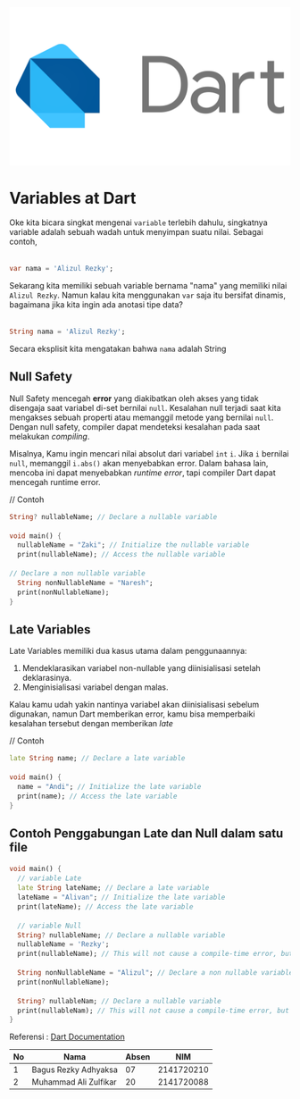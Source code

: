 ![img.png](docs/dart_img.png)

# Variables at Dart

Oke kita bicara singkat mengenai `variable` terlebih dahulu, singkatnya variable adalah sebuah wadah
untuk menyimpan suatu nilai. Sebagai contoh,

```dart

var nama = 'Alizul Rezky';
```

Sekarang kita memiliki sebuah variable bernama "nama" yang memiliki nilai `Alizul Rezky`. Namun
kalau kita menggunakan `var` saja itu bersifat dinamis, bagaimana jika kita ingin ada anotasi tipe
data?

```dart

String nama = 'Alizul Rezky';
```

Secara eksplisit kita mengatakan bahwa `nama` adalah String

## Null Safety

Null Safety mencegah **error** yang diakibatkan oleh akses yang tidak disengaja saat
variabel di-set bernilai `null`. Kesalahan null terjadi saat kita mengakses sebuah properti atau
memanggil metode yang bernilai `null`. Dengan null safety, compiler dapat mendeteksi
kesalahan pada saat melakukan _compiling_.

Misalnya, Kamu ingin mencari nilai absolut dari variabel `int` `i`.
Jika `i` bernilai `null`, memanggil `i.abs()` akan menyebabkan error.
Dalam bahasa lain, mencoba ini dapat menyebabkan _runtime error_,
tapi compiler Dart dapat mencegah runtime error.

// Contoh
```dart
String? nullableName; // Declare a nullable variable

void main() {
  nullableName = "Zaki"; // Initialize the nullable variable
  print(nullableName); // Access the nullable variable

// Declare a non nullable variable
  String nonNullableName = "Naresh"; 
  print(nonNullableName);
}
```

## Late Variables

Late Variables memiliki dua kasus utama dalam penggunaannya:

1. Mendeklarasikan variabel non-nullable yang diinisialisasi setelah deklarasinya.
2. Menginisialisasi variabel dengan malas.

Kalau kamu udah yakin nantinya variabel akan diinisialisasi sebelum digunakan, namun Dart memberikan
error, kamu bisa memperbaiki kesalahan tersebut dengan memberikan _late_

// Contoh
```dart
late String name; // Declare a late variable

void main() {
  name = "Andi"; // Initialize the late variable
  print(name); // Access the late variable
}
```
## Contoh Penggabungan Late dan Null dalam satu file 
```dart
void main() {
  // variable Late
  late String lateName; // Declare a late variable
  lateName = "Alivan"; // Initialize the late variable
  print(lateName); // Access the late variable

  // variable Null
  String? nullableName; // Declare a nullable variable
  nullableName = 'Rezky';
  print(nullableName); // This will not cause a compile-time error, but a runtime error if nullableName is null

  String nonNullableName = "Alizul"; // Declare a non nullable variable
  print(nonNullableName);

  String? nullableNam; // Declare a nullable variable
  print(nullableNam); // This will not cause a compile-time error, but a runtime error if nullableNam is null
}
```

Referensi : [Dart Documentation](https://dart.dev/language/variables)

| No | Nama                  | Absen | NIM        |
|----|-----------------------|-------|------------|
| 1  | Bagus Rezky Adhyaksa  | 07    | 2141720210 |
| 2  | Muhammad Ali Zulfikar | 20    | 2141720088 |